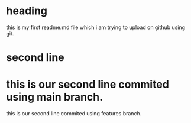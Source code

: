 # heading
this is my first readme.md file which i am trying to upload on github using git.

# second line 
this is our second line commited using main branch.
=======
this is our second line commited using features branch.

